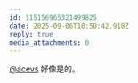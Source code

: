 ```yaml
---
id: 115156965321499825
date: 2025-09-06T10:50:42.918Z
reply: true
media_attachments: 0
---
```


[@acevs](https://mastodon.social/@acevs) 好像是的。

